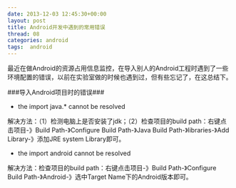 ```yaml
---
date: 2013-12-03 12:45:30+00:00
layout: post
title: Android开发中遇到的常用错误
thread: 08
categories: android
tags:  android
---
```


最近在做Android的资源占用信息监控，在导入别人的Android工程时遇到了一些环境配置的错误，以前在实验室做的时候也遇到过，但有些忘记了，在这总结下。

###导入Android项目时的错误###

- the import java.* cannot be resolved

解决方法：（1）检测电脑上是否安装了jdk；（2）检查项目的build path：右键点击项目-》Build Path-》Configure Build Path-》Java Build Path-》libraries-》Add Library-》添加JRE system Library即可。

- the import android cannot be resolved

解决方法：检查项目的build path：右键点击项目-》Build Path-》Configure Build Path-》Android-》选中Target Name下的Android版本即可。